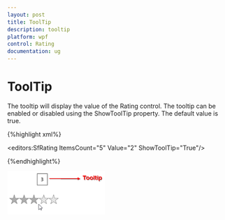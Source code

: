 ```yaml
---
layout: post
title: ToolTip
description: tooltip
platform: wpf
control: Rating
documentation: ug
---
```


# ToolTip

The tooltip will display the value of the Rating control. The tooltip can be enabled or disabled using the ShowToolTip property. The default value is true.



{%highlight xml%}

<editors:SfRating ItemsCount="5" Value="2" ShowToolTip="True"/>

{%endhighlight%}

![](ToolTip_images/ToolTip_img1.png)



